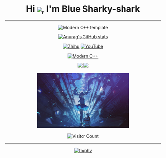 <!-- 打招呼部分 -->
<h1 align="center">Hi <img src="https://media.giphy.com/media/hvRJCLFzcasrR4ia7z/giphy.gif" width="28">, I'm Blue Sharky-shark</h1>

<hr>

<!-- 标题和社交链接 -->
<div id="title" align="center">

![Modern C++ template][github-sub-title:img]

[![Anurag's GitHub stats](https://github-readme-stats.vercel.app/api?username=Sharky-shark-Blue&show_icons=true&theme=tokyonight)](https://b23.tv/iEJTnPp)

<!-- 社交链接和徽章 -->
[![Zhihu](https://img.shields.io/badge/%E7%9F%A5%E4%B9%8E-mq%E7%99%BD-yellow?style=for-the-badge&logo=zhihu)]()
[![YouTube](https://img.shields.io/badge/YouTube-Video-red?style=for-the-badge&logo=youtube)]()

<!-- 个人特质徽章 -->
[![Modern C++](https://img.shields.io/badge/code-Modern%20C++-blue?style=for-the-badge&logo=c%2B%2B)](https://learn.microsoft.com/zh-cn/cpp/cpp/welcome-back-to-cpp-modern-cpp) 

![](https://img.shields.io/badge/性格-静-red?style=for-the-badge) 
![](https://img.shields.io/badge/爱好-二次元-red?style=for-the-badge)

</div>

<!-- 头像和访问者计数 -->
<p align="center">
  <img src="image/头像.jpg" alt="头像" width="300">
</p>
<p align="center">
  <img src="https://profile-counter.glitch.me/Sharky-shark-Blue/count.svg" alt="Visitor Count">
</p>

<hr>

<!-- 奖杯展示 -->
<div align="center">
  <a href="https://github.com/laddzhao">
    <img src="https://github-profile-trophy.vercel.app/?username=laddzhao&theme=flat" alt="trophy">
  </a>
</div>

[github-sub-title:img]: https://readme-typing-svg.herokuapp.com?font=Segoe+Script&center=true&lines=Sharky-shark-Blue